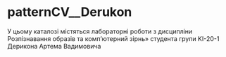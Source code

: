 # patternCV__Derukon
У цьому каталозі містяться лабораторні роботи з дисципліни Розпізнавання образів та комп’ютерний зірнь» студента групи KI-20-1 Дерикона Артема Вадимовича
